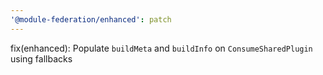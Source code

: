 ```yaml
---
'@module-federation/enhanced': patch
---
```


fix(enhanced): Populate `buildMeta` and `buildInfo` on `ConsumeSharedPlugin` using fallbacks
